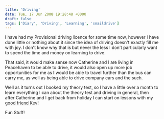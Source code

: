 ```yaml
---
title: 'Driving'
date: Tue, 17 Jun 2008 19:28:48 +0000
draft: false
tags: ['Diary', 'Driving', 'Learning', 'snaildrive']
---
```


I have had my Provisional driving licence for some time now, however I have done little or nothing about it since the idea of driving doesn't exactly fill me with joy. I don't know why that is but never the less I don't particularly want to spend the time and money on learning to drive.

That said, it would make sense now Catherine and I are living in Peacehaven to be able to drive, it would also open up more job opportunities for me as I would be able to travel further than the bus can carry me, as well as being able to drive company cars and the such.

Well as it turns out I booked my theory test, so I have a little over a month to learn everything I can about the theory test and driving in general, then after Catherine and I get back from holiday I can start on lessons with my [good friend Kev](https://web.archive.org/web/20090421173352/http://www.snaildrive.co.uk/)!

Fun Stuff!